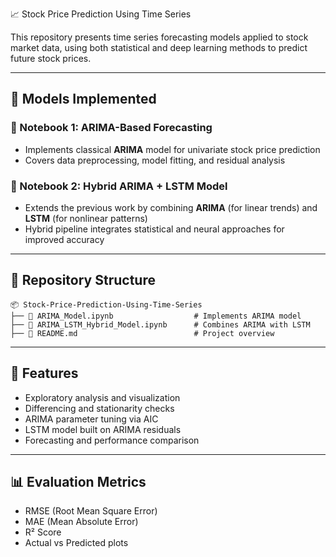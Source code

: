 📈 Stock Price Prediction Using Time Series

This repository presents time series forecasting models applied to stock market data, using both statistical and deep learning methods to predict future stock prices.

---

## 🚀 Models Implemented

### 📘 Notebook 1: ARIMA-Based Forecasting
- Implements classical **ARIMA** model for univariate stock price prediction
- Covers data preprocessing, model fitting, and residual analysis

### 📙 Notebook 2: Hybrid ARIMA + LSTM Model
- Extends the previous work by combining **ARIMA** (for linear trends) and **LSTM** (for nonlinear patterns)
- Hybrid pipeline integrates statistical and neural approaches for improved accuracy

---

## 📁 Repository Structure

```
📦 Stock-Price-Prediction-Using-Time-Series
├── 📓 ARIMA_Model.ipynb                  # Implements ARIMA model
├── 📓 ARIMA_LSTM_Hybrid_Model.ipynb      # Combines ARIMA with LSTM                 
├── 📄 README.md                          # Project overview
```

---

## 🧠 Features

- Exploratory analysis and visualization
- Differencing and stationarity checks
- ARIMA parameter tuning via AIC
- LSTM model built on ARIMA residuals
- Forecasting and performance comparison

---

## 📊 Evaluation Metrics

- RMSE (Root Mean Square Error)
- MAE (Mean Absolute Error)
- R² Score
- Actual vs Predicted plots
